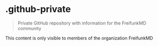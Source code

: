# .github-private

> Private GitHub repository with information for the FreifunkMD community

This content is only visible to members of the organization FreifunkMD
